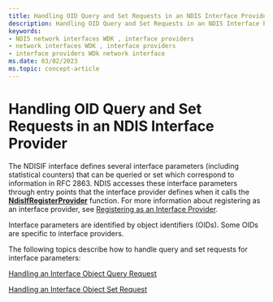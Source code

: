```yaml
---
title: Handling OID Query and Set Requests in an NDIS Interface Provider
description: Handling OID Query and Set Requests in an NDIS Interface Provider
keywords:
- NDIS network interfaces WDK , interface providers
- network interfaces WDK , interface providers
- interface providers WDk network interface
ms.date: 03/02/2023
ms.topic: concept-article
---
```


# Handling OID Query and Set Requests in an NDIS Interface Provider





The NDISIF interface defines several interface parameters (including statistical counters) that can be queried or set which correspond to information in RFC 2863. NDIS accesses these interface parameters through entry points that the interface provider defines when it calls the [**NdisIfRegisterProvider**](/windows-hardware/drivers/ddi/ndis/nf-ndis-ndisifregisterprovider) function. For more information about registering as an interface provider, see [Registering as an Interface Provider](registering-as-an-interface-provider.md).

Interface parameters are identified by object identifiers (OIDs). Some OIDs are specific to interface providers.

The following topics describe how to handle query and set requests for interface parameters:

[Handling an Interface Object Query Request](handling-an-interface-object-query-request.md)

[Handling an Interface Object Set Request](handling-an-interface-object-set-request.md)

 

